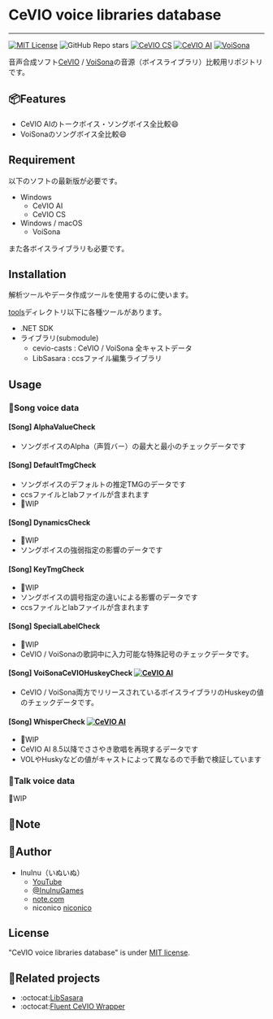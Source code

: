 # CeVIO voice libraries database



----
[![MIT License](http://img.shields.io/badge/license-MIT-blue.svg?style=flat)](LICENSE) ![GitHub Repo stars](https://img.shields.io/github/stars/InuInu2022/CeVIOVoiceLibDB?label=%E2%98%85&logo=github)
[![CeVIO CS](https://img.shields.io/badge/CeVIO_Creative_Studio-7.0-d08cbb.svg?logo=&style=flat)](https://cevio.jp/) [![CeVIO AI](https://img.shields.io/badge/CeVIO_AI-8.6-lightgray.svg?logo=&style=flat)](https://cevio.jp/) [![VoiSona](https://img.shields.io/badge/VoiSona-1.7-53abdb.svg?logo=&style=flat)](https://voisona.com/)

音声合成ソフト[CeVIO](https://cevio.jp/) / [VoiSona](https://voisona.com/)の音源（ボイスライブラリ）比較用リポジトリです。

<!--
## DEMO
-->

## 📦Features

* CeVIO AIのトークボイス・ソングボイス全比較:smile:
* VoiSonaのソングボイス全比較:smile:

## Requirement

以下のソフトの最新版が必要です。

* Windows
  * CeVIO AI
  * CeVIO CS
* Windows / macOS
  * VoiSona

また各ボイスライブラリも必要です。

## Installation

解析ツールやデータ作成ツールを使用するのに使います。

[tools](./tools/)ディレクトリ以下に各種ツールがあります。

* .NET SDK
* ライブラリ(submodule)
  * cevio-casts : CeVIO / VoiSona 全キャストデータ
  * LibSasara : ccsファイル編集ライブラリ

## Usage

### 🧪Song voice data

#### [Song] AlphaValueCheck

* ソングボイスのAlpha（声質バー）の最大と最小のチェックデータです

#### [Song] DefaultTmgCheck

* ソングボイスのデフォルトの推定TMGのデータです
* ccsファイルとlabファイルが含まれます
* :construction_worker:WIP

#### [Song] DynamicsCheck

* :construction_worker:WIP
* ソングボイスの強弱指定の影響のデータです

#### [Song] KeyTmgCheck

* :construction_worker:WIP
* ソングボイスの調号指定の違いによる影響のデータです
* ccsファイルとlabファイルが含まれます

#### [Song] SpecialLabelCheck

* :construction_worker:WIP
* CeVIO / VoiSonaの歌詞中に入力可能な特殊記号のチェックデータです。

#### [Song] VoiSonaCeVIOHuskeyCheck [![CeVIO AI](https://img.shields.io/badge/CeVIO_AI-8.5-lightgray.svg?logo=&style=flat)](https://cevio.jp/)

* CeVIO / VoiSona両方でリリースされているボイスライブラリのHuskeyの値のチェックデータです。

#### [Song] WhisperCheck [![CeVIO AI](https://img.shields.io/badge/CeVIO_AI-8.5-lightgray.svg?logo=&style=flat)](https://cevio.jp/)

* :construction_worker:WIP
* CeVIO AI 8.5以降でささやき歌唱を再現するデータです
* VOLやHuskyなどの値がキャストによって異なるので手動で検証しています

### 🧪Talk voice data

:construction_worker:WIP

## 📓Note

## :dog:Author

* InuInu（いぬいぬ）
  * [YouTube](https://bit.ly/InuInuMusic)
  * [@InuInuGames](https://twitter.com/InuInuGames)
  * [note.com](https://note.com/inuinu_)
  * niconico [niconico](https://nico.ms/user/98013232)

## License

"CeVIO voice libraries database" is under [MIT license](https://en.wikipedia.org/wiki/MIT_License).

## :link:Related projects

* :octocat:[LibSasara](https://github.com/InuInu2022/LibSasara)
* :octocat:[Fluent CeVIO Wrapper](https://github.com/InuInu2022/FluentCeVIOWrapper)